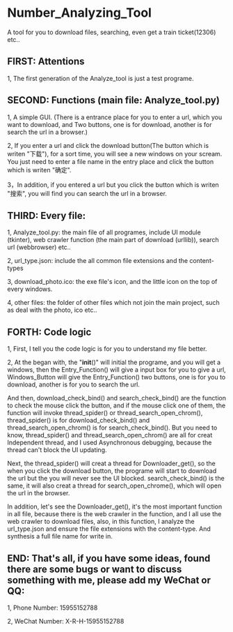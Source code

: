 # Number_Analyzing_Tool
A tool for you to download files, searching, even get a train ticket(12306) etc.. 

## FIRST: Attentions

1, The first generation of the Analyze_tool is just a test programe.

## SECOND: Functions (main file: Analyze_tool.py)

1, A simple GUI. (There is a entrance place for you to enter a url, which you want to download, and Two buttons, one is for download, another is for search the url in a browser.)

2, If you enter a url and click the download button(The button which is writen "下载"), for a sort time, you will see a new windows on your scream. You just need to enter a file name in the entry place and click the button which is writen "确定". 

3，In addition, if you entered a url but you click the button which is writen "搜索", you will find you can search the url in a browser.

## THIRD: Every file:

1, Analyze_tool.py: the main file of all programes, include UI module (tkinter), web crawler function (the main part of download (urllib)), search url (webbrowser) etc..

2, url_type.json: include the all common file extensions and the content-types

3, download_photo.ico: the exe file's icon, and the little icon on the top of every windows.

4, other files: the folder of other files which not join the main project, such as deal with the photo, ico etc..

## FORTH: Code logic

1, First, I tell you the code logic is for you to understand my file better.

2, At the began with, the "__init__()" will initial the programe, and you will get a windows, then the Entry_Function() 
   will give a input box for you to give a url, Windows_Button will give the Entry_Function() two buttons, one is for you
   to download, another is for you to search the url.
   
   And then, download_check_bind() and search_check_bind() are the function to check the mouse click the button, and if 
   the mouse click one of them, the function will invoke thread_spider() or thread_search_open_chrom(), thread_spider() is
   for download_check_bind() and thread_search_open_chrom() is for search_check_bind(). But you need to know, thread_spider()
   and thread_search_open_chrom() are all for creat Independent thread, and I used Asynchronous debugging, because the thread
   can't block the UI updating.
   
   Next, the thread_spider() will creat a thread for Downloader_get(), so the when you click the download button, the programe
   will start to download the url but the you will never see the UI blocked. search_check_bind() is the same, it will also 
   creat a thread for search_open_chrome(), which will open the url in the browser.

   In addition, let's see the Downloader_get(), it's the most important function in all file, because there is the web crawler
   in the function, and I all use the web crawler to download files, also, in this function, I analyze the url_type.json 
   and ensure the file extensions with the content-type. And synthesis a full file name for write in.


## END: That's all, if you have some ideas, found there are some bugs or want to discuss something with me, please add my WeChat or QQ:

1, Phone Number: 15955152788

2, WeChat Number: X-R-H-15955152788
